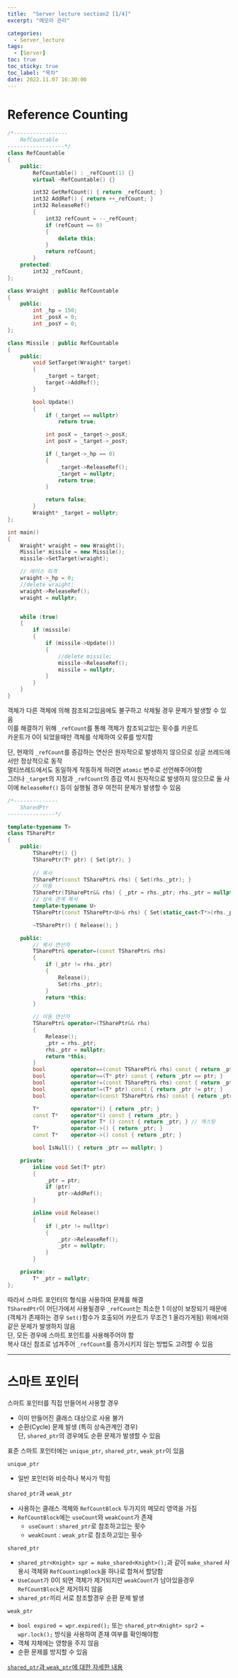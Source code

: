 ```yaml
---
title:  "Server lecture section2 [1/4]"
excerpt: "메모리 관리"

categories:
  - Server_lecture
tags:
  - [Server]
toc: true
toc_sticky: true
toc_label: "목차"
date: 2022.11.07 16:30:00
---
```


# Reference Counting

```cpp
/*-----------------
	RefCountable
------------------*/
class RefCountable
{
	public:
		RefCountable() : _refCount(1) {}
		virtual ~RefCountable() {}

		int32 GetRefCount() { return _refCount; }
		int32 AddRef() { return ++_refCount; }
		int32 ReleaseRef()
		{
			int32 refCount = --_refCount;
			if (refCount == 0)
			{
				delete this;
			}
			return refCount;
		}
	protected:
		int32 _refCount;
};
```

```cpp
class Wraight : public RefCountable
{
	public:
		int _hp = 150;
		int _posX = 0;
		int _posY = 0;
};

class Missile : public RefCountable
{
	public:
		void SetTarget(Wraight* target)
		{
			_target = target;
			target->AddRef();
		}

		bool Update()
		{
			if (_target == nullptr)
				return true;

			int posX = _target->_posX;
			int posY = _target->_posY;

			if (_target->_hp == 0)
			{
				_target->ReleaseRef();
				_target = nullptr;
				return true;
			}

			return false;
		}
		Wraight* _target = nullptr;
};

int main()
{
	Wraight* wraight = new Wraight();
	Missile* missile = new Missile();
	missile->SetTarget(wraight);

	// 레이스 피격
	wraight->_hp = 0;
	//delete wraight;
	wraight->ReleaseRef();
	wraight = nullptr;


	while (true)
	{
		if (missile)
		{
			if (missile->Update())
			{
				//delete missile;
				missile->ReleaseRef();
				missile = nullptr;
			}
		}
	}
}
```

객체가 다른 객체에 의해 참조되고있음에도 불구하고 삭제될 경우 문제가 발생할 수 있음    
이를 해결하기 위해 `_refCount`를 통해 객체가 참조되고있는 횟수를 카운트    
카운트가 0이 되었을때만 객체를 삭제하여 오류를 방지함     

단, 현재의 `_refCount`를 증감하는 연산은 원자적으로 발생하지 않으므로 싱글 쓰레드에서만 정상적으로 동작    
멀티쓰레드에서도 동일하게 작동하게 하려면 `atomic` 변수로 선언해주어야함    
그러나 `_target`의 지정과 `_refCount`의 증감 역시 원자적으로 발생하지 않으므로 둘 사이에 `ReleaseRef()` 등이 실행될 경우 여전히 문제가 발생할 수 있음    

```cpp
/*--------------
	SharedPtr
---------------*/

template<typename T>
class TSharePtr
{
	public:
		TSharePtr() {}
		TSharePtr(T* ptr) { Set(ptr); }
		
		// 복사
		TSharePtr(const TSharePtr& rhs) { Set(rhs._ptr); }
		// 이동
		TSharePtr(TSharePtr&& rhs) { _ptr = rhs._ptr; rhs._ptr = nullptr; }
		// 상속 관계 복사
		template<typename U>
		TSharePtr(const TSharePtr<U>& rhs) { Set(static_cast<T*>(rhs._ptr)); }

		~TSharePtr() { Release(); }

	public:
		// 복사 연산자
		TSharePtr& operator=(const TSharePtr& rhs)
		{
			if (_ptr != rhs._ptr)
			{
				Release();
				Set(rhs._ptr);
			}
			return *this;
		}

		// 이동 연산자
		TSharePtr& operator=(TSharePtr&& rhs)
		{
			Release();
			_ptr = rhs._ptr;
			rhs._ptr = nullptr;
			return *this;
		}
		bool		operator==(const TSharePtr& rhs) const { return _ptr == rhs._ptr; }
		bool		operator==(T* ptr) const { return _ptr == ptr; }
		bool		operator!=(const TSharePtr& rhs) const { return _ptr != rhs._ptr; }
		bool		operator!=(T* ptr) const { return _ptr != ptr; }
		bool		operator<(const TSharePtr& rhs) const { return _ptr < rhs._ptr; }

		T*			operator*() { return _ptr; }
		const T*	operator*() const { return _ptr; }
					operator T* () const { return _ptr; } // 캐스팅
		T*			operator->() { return _ptr; }
		const T*	operator->() const { return _ptr; }

		bool IsNull() { return _ptr == nullptr; }

	private:
		inline void Set(T* ptr)
		{
			_ptr = ptr;
			if (ptr)
				ptr->AddRef();
		}

		inline void Release()
		{
			if (_ptr != nulltpr)
			{
				_ptr->ReleaseRef();
				_ptr = nullptr;
			}
		}

	private:
		T* _ptr = nullptr;
};
```

따라서 스마트 포인터의 형식을 사용하여 문제를 해결    
`TSharedPtr`이 어딘가에서 사용될경우 `_refCount`는 최소한 1 이상이 보장되기 때문에(객체가 존재하는 경우 `Set()`함수가 호출되어 카운트가 무조건 1 올라가게됨) 위에서와 같은 문제가 발생하지 않음    
단, 모든 경우에 스마트 포인트를 사용해주어야 함    
복사 대신 참조로 넘겨주어 `_refCount`를 증가시키지 않는 방법도 고려할 수 있음    

***

# 스마트 포인터

스마트 포인터를 직접 만들어서 사용할 경우
* 이미 만들어진 클래스 대상으로 사용 불가
* 순환(Cycle) 문제 발생 (특히 상속관계인 경우)    
	단, `shared_ptr`의 경우에도 순환 문제가 발생할 수 있음    

표준 스마트 포인터에는 `unique_ptr`, `shared_ptr`, `weak_ptr`이 있음

`unique_ptr`
* 일반 포인터와 비슷하나 복사가 막힘    

`shared_ptr`과 `weak_ptr`
* 사용하는 클래스 객체와 `RefCountBlock` 두가지의 메모리 영역을 가짐
* `RefCountBlock`에는 `useCount`와 `weakCount`가 존재
	* `useCount` : `shared_ptr`로 참조하고있는 횟수
	* `weakCount` : `weak_ptr`로 참조하고있는 횟수

`shared_ptr`
* `shared_ptr<Knight> spr = make_shared<Knight>();`과 같이 `make_shared` 사용시 객체와 `RefCountingBlock`을 하나로 합쳐서 할당함
* `UseCount`가 0이 되면 객체가 제거되지만 `weakCount`가 남아있을경우 `RefCountBlock`은 제거하지 않음
* `shared_ptr`끼리 서로 참조할경우 순환 문제 발생

`weak_ptr`
* `bool expired = wpr.expired();` 또는 `shared_ptr<Knight> spr2 = wpr.lock();` 방식을 사용하여 존재 여부를 확인해야함
* 객체 자체에는 영향을 주지 않음
* 순환 문제를 방지할 수 있음

[`shared_ptr`과 `weak_ptr`에 대한 자세한 내용](https://modoocode.com/252)    




